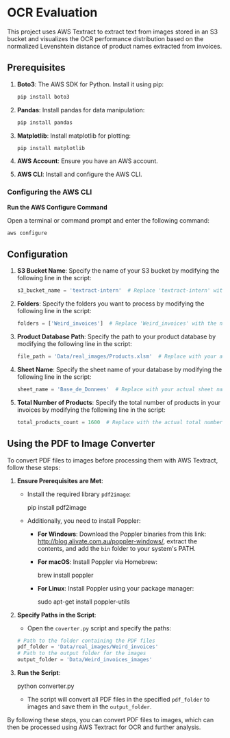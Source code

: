 # OCR Evaluation

This project uses AWS Textract to extract text from images stored in an S3 bucket and visualizes the OCR performance distribution based on the normalized Levenshtein distance of product names extracted from invoices.

## Prerequisites

1. **Boto3**: The AWS SDK for Python. Install it using pip:

    ```bash
    pip install boto3
    ```

2. **Pandas**: Install pandas for data manipulation:

    ```bash
    pip install pandas
    ```

3. **Matplotlib**: Install matplotlib for plotting:

    ```bash
    pip install matplotlib
    ```

4. **AWS Account**: Ensure you have an AWS account.
5. **AWS CLI**: Install and configure the AWS CLI.

### Configuring the AWS CLI

**Run the AWS Configure Command**

   Open a terminal or command prompt and enter the following command:

   ```bash
   aws configure
   ```

## Configuration

1. **S3 Bucket Name**: Specify the name of your S3 bucket by modifying the following line in the script:

    ```python
    s3_bucket_name = 'textract-intern'  # Replace 'textract-intern' with your bucket name
    ```

2. **Folders**: Specify the folders you want to process by modifying the following line in the script:

    ```python
    folders = ['Weird_invoices']  # Replace 'Weird_invoices' with the names of the folders you want to process
    ```

3. **Product Database Path**: Specify the path to your product database by modifying the following line in the script:

    ```python
    file_path = 'Data/real_images/Products.xlsm'  # Replace with your actual file path
    ```

4. **Sheet Name**: Specify the sheet name of your database by modifying the following line in the script:

    ```python
    sheet_name = 'Base_de_Donnees'  # Replace with your actual sheet name
    ```

5. **Total Number of Products**: Specify the total number of products in your invoices by modifying the following line in the script:

    ```python
    total_products_count = 1600  # Replace with the actual total number of products
    ```
    
## Using the PDF to Image Converter

To convert PDF files to images before processing them with AWS Textract, follow these steps:

1. **Ensure Prerequisites are Met**:
    - Install the required library `pdf2image`:

      pip install pdf2image

    - Additionally, you need to install Poppler:
      - **For Windows**: Download the Poppler binaries from this link: http://blog.alivate.com.au/poppler-windows/, extract the contents, and add the `bin` folder to your system's PATH.
      - **For macOS**: Install Poppler via Homebrew:

        brew install poppler

      - **For Linux**: Install Poppler using your package manager:

        sudo apt-get install poppler-utils

2. **Specify Paths in the Script**:
    - Open the `coverter.py` script and specify the paths:

    ```python
    # Path to the folder containing the PDF files
    pdf_folder = 'Data/real_images/Weird_invoices'
    # Path to the output folder for the images
    output_folder = 'Data/Weird_invoices_images'
    ```

3. **Run the Script**:

      python converter.py

    - The script will convert all PDF files in the specified `pdf_folder` to images and save them in the `output_folder`.

By following these steps, you can convert PDF files to images, which can then be processed using AWS Textract for OCR and further analysis.
